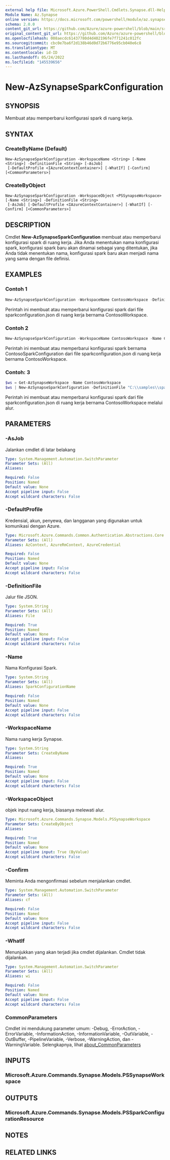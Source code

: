 ```yaml
---
external help file: Microsoft.Azure.PowerShell.Cmdlets.Synapse.dll-Help.xml
Module Name: Az.Synapse
online version: https://docs.microsoft.com/powershell/module/az.synapse/new-azsynapsesparkconfiguration
schema: 2.0.0
content_git_url: https://github.com/Azure/azure-powershell/blob/main/src/Synapse/Synapse/help/New-AzSynapseSparkConfiguration.md
original_content_git_url: https://github.com/Azure/azure-powershell/blob/main/src/Synapse/Synapse/help/New-AzSynapseSparkConfiguration.md
ms.openlocfilehash: 008aecdc61437780d4d402196fe7f71241c012fc
ms.sourcegitcommit: cbc0e7ba6f2d138b46d0d72b6776e95cb040e6c8
ms.translationtype: MT
ms.contentlocale: id-ID
ms.lasthandoff: 05/24/2022
ms.locfileid: "145539656"
---
```

# New-AzSynapseSparkConfiguration

## SYNOPSIS
Membuat atau memperbarui konfigurasi spark di ruang kerja.

## SYNTAX

### CreateByName (Default)
```
New-AzSynapseSparkConfiguration -WorkspaceName <String> [-Name <String>] -DefinitionFile <String> [-AsJob]
 [-DefaultProfile <IAzureContextContainer>] [-WhatIf] [-Confirm] [<CommonParameters>]
```

### CreateByObject
```
New-AzSynapseSparkConfiguration -WorkspaceObject <PSSynapseWorkspace> [-Name <String>] -DefinitionFile <String>
 [-AsJob] [-DefaultProfile <IAzureContextContainer>] [-WhatIf] [-Confirm] [<CommonParameters>]
```

## DESCRIPTION
Cmdlet **New-AzSynapseSparkConfiguration** membuat atau memperbarui konfigurasi spark di ruang kerja.
Jika Anda menentukan nama konfigurasi spark, konfigurasi spark baru akan dinamai sebagai yang ditentukan, jika Anda tidak menentukan nama, konfigurasi spark baru akan menjadi nama yang sama dengan file definisi.

## EXAMPLES

### Contoh 1
```powershell
New-AzSynapseSparkConfiguration -WorkspaceName ContosoWorkspace -DefinitionFile "C:\\samples\\sparkconfiguration.json"
```

Perintah ini membuat atau memperbarui konfigurasi spark dari file sparkconfiguration.json di ruang kerja bernama ContosoWorkspace.

### Contoh 2
```powershell
New-AzSynapseSparkConfiguration -WorkspaceName ContosoWorkspace -Name ContosoSparkConfiguration -DefinitionFile "C:\\samples\\sparkconfiguration.json"
```

Perintah ini membuat atau memperbarui konfigurasi spark bernama ContosoSparkConfiguration dari file sparkconfiguration.json di ruang kerja bernama ContosoWorkspace.

### Contoh: 3
```powershell
$ws = Get-AzSynapseWorkspace -Name ContosoWorkspace
$ws | New-AzSynapseSparkConfiguration -DefinitionFile "C:\\samples\\sparkconfiguration.json"
```

Perintah ini membuat atau memperbarui konfigurasi spark dari file sparkconfiguration.json di ruang kerja bernama ContosoWorkspace melalui alur.

## PARAMETERS

### -AsJob
Jalankan cmdlet di latar belakang

```yaml
Type: System.Management.Automation.SwitchParameter
Parameter Sets: (All)
Aliases:

Required: False
Position: Named
Default value: None
Accept pipeline input: False
Accept wildcard characters: False
```

### -DefaultProfile
Kredensial, akun, penyewa, dan langganan yang digunakan untuk komunikasi dengan Azure.

```yaml
Type: Microsoft.Azure.Commands.Common.Authentication.Abstractions.Core.IAzureContextContainer
Parameter Sets: (All)
Aliases: AzContext, AzureRmContext, AzureCredential

Required: False
Position: Named
Default value: None
Accept pipeline input: False
Accept wildcard characters: False
```

### -DefinitionFile
Jalur file JSON.

```yaml
Type: System.String
Parameter Sets: (All)
Aliases: File

Required: True
Position: Named
Default value: None
Accept pipeline input: False
Accept wildcard characters: False
```

### -Name
Nama Konfigurasi Spark.

```yaml
Type: System.String
Parameter Sets: (All)
Aliases: SparkConfigurationName

Required: False
Position: Named
Default value: None
Accept pipeline input: False
Accept wildcard characters: False
```

### -WorkspaceName
Nama ruang kerja Synapse.

```yaml
Type: System.String
Parameter Sets: CreateByName
Aliases:

Required: True
Position: Named
Default value: None
Accept pipeline input: False
Accept wildcard characters: False
```

### -WorkspaceObject
objek input ruang kerja, biasanya melewati alur.

```yaml
Type: Microsoft.Azure.Commands.Synapse.Models.PSSynapseWorkspace
Parameter Sets: CreateByObject
Aliases:

Required: True
Position: Named
Default value: None
Accept pipeline input: True (ByValue)
Accept wildcard characters: False
```

### -Confirm
Meminta Anda mengonfirmasi sebelum menjalankan cmdlet.

```yaml
Type: System.Management.Automation.SwitchParameter
Parameter Sets: (All)
Aliases: cf

Required: False
Position: Named
Default value: None
Accept pipeline input: False
Accept wildcard characters: False
```

### -WhatIf
Menunjukkan yang akan terjadi jika cmdlet dijalankan.
Cmdlet tidak dijalankan.

```yaml
Type: System.Management.Automation.SwitchParameter
Parameter Sets: (All)
Aliases: wi

Required: False
Position: Named
Default value: None
Accept pipeline input: False
Accept wildcard characters: False
```

### CommonParameters
Cmdlet ini mendukung parameter umum: -Debug, -ErrorAction, -ErrorVariable, -InformationAction, -InformationVariable, -OutVariable, -OutBuffer, -PipelineVariable, -Verbose, -WarningAction, dan -WarningVariable. Selengkapnya, lihat [about_CommonParameters](http://go.microsoft.com/fwlink/?LinkID=113216)

## INPUTS

### Microsoft.Azure.Commands.Synapse.Models.PSSynapseWorkspace

## OUTPUTS

### Microsoft.Azure.Commands.Synapse.Models.PSSparkConfigurationResource

## NOTES

## RELATED LINKS
